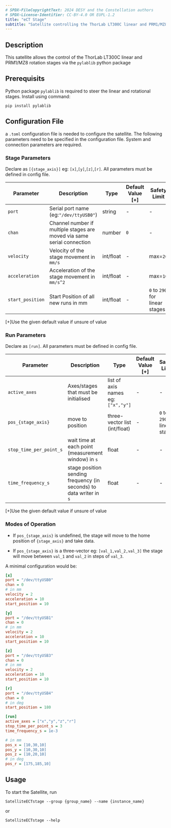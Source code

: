 ```yaml
---
# SPDX-FileCopyrightText: 2024 DESY and the Constellation authors
# SPDX-License-Identifier: CC-BY-4.0 OR EUPL-1.2
title: "eCT Stage"
subtitle: "Satellite controlling the ThorLab LT300C linear and PRM1/MZ8 rotation stages"
---
```


## Description

This satellite allows the control of the ThorLab LT300C linear and PRM1/MZ8 rotation stages via the `pylablib` python package

## Prerequisits
Python package `pylablib` is required to steer the linear and rotational stages. Install using command: 
```
pip install pylablib
```


## Configuration File

a `.toml` configuration file is needed to configure the satellite. The following parameters need to be specified in the configuration file. System and connection parameters are required.

### Stage Parameters
Declare as `[{stage_axis}]` eg: `[x]`,`[y]`,`[z]`,`[r]`. All parameters must be defined in config file.

| Parameter       | Description                                                            | Type      | Default Value [+] | Safety Limit                   |
|-----------------|------------------------------------------------------------------------|-----------|-------------------|--------------------------------|
| `port`          | Serial port name (eg:`"/dev/ttyUSB0"`)                                 | string    | -                 | -                              |
| `chan`          | Channel number if multiple stages are moved via same serial connection | number    | `0`               | -                              |
| `velocity`      | Velocity of the stage movement in `mm/s`                               | int/float | -                 | max=`20`                       |
| `acceleration`  | Acceleration of the stage movement in `mm/s^2`                         | int/float | -                 | max=`10`                       |
| `start_position`| Start Position of all new runs in mm                                   | int/float | -                 | `0` to `290` for linear stages |

[+]Use the given default value if unsure of value

### Run Parameters
Declare as `[run]`. All parameters must be defined in config file.

| Parameter               | Description                                  | Type                                   | Default Value [+] | Safety Limit                   |
|-------------------------|----------------------------------------------|----------------------------------------|------------------ |--------------------------------|
| `active_axes`           | Axes/stages that must be initialised         | list of axis names eg: `["x","y"]`     | -                 | -                              |
| `pos_{stage_axis}`      | move to position                             | three-vector list  (int/float)         | -                 | `0` to `290` for linear stages |
| `stop_time_per_point_s` | wait time at each point (measurement window) in `s` | float                           | -                 | -                              |
| `time_frequency_s`      | stage position sending frequency (in seconds) to data writer in `s`| float            | -                 | -                              |

[+]Use the given default value if unsure of value

### Modes of Operation 

* If `pos_{stage_axis}` is undefined, the stage will move to the home position of `{stage_axis}` and take data.

* If `pos_{stage_axis}` is a three-vector eg: `[val_1,val_2,val_3]` the stage will move between `val_1` and `val_2` in steps of `val_3`.


A minimal configuration would be:

```ini
[x]
port = "/dev/ttyUSB0"
chan = 0
# in mm
velocity = 2
acceleration = 10
start_position = 10

[y]
port = "/dev/ttyUSB1"
chan = 0
# in mm
velocity = 2
acceleration = 10
start_position = 10

[z]
port = "/dev/ttyUSB3"
chan = 0
# in mm
velocity = 2
acceleration = 10
start_position = 10

[r]
port = "/dev/ttyUSB4"
chan = 0
# in deg
start_position = 180

[run]
active_axes = ["x","y","z","r"]
stop_time_per_point_s = 3
time_frequency_s = 1e-3

# in mm
pos_x = [10,30,10]
pos_y = [10,30,10]
pos_z = [10,20,10]
# in deg
pos_r = [175,185,10]
```

## Usage
To start the Satellite, run

``` shell
SatelliteECTstage --group {group_name} --name {instance_name}
```

or

``` shell
SatelliteECTstage --help
```

